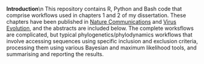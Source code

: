__Introduction__\n
This repository contains R, Python and Bash code that comprise workflows used in chapters 1 and 2 of my dissertation. These chapters have been published in [Nature Communications](https://www.nature.com/articles/s41467-024-51018-0) and [Virus Evolution](https://academic.oup.com/ve/article/11/1/veae116/7934600), and the abstracts are included below. The complete worksflows are complicated, but typical phylogenetics/phylodynamics workflows that involve accessing sequences using specific inclusion and exclusion criteria, processing them using various Bayesian and maximum likelihood tools, and summarising and reporting the results.  
